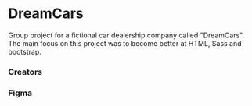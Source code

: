 # DreamCars

Group project for a fictional car dealership company called "DreamCars".
The main focus on this project was to become better at HTML, Sass and bootstrap.


### Creators


### Figma




